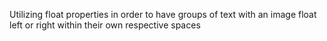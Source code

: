 Utilizing float properties in order to have groups of text with an image float left or right within their own respective spaces